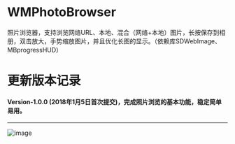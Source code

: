 # WMPhotoBrowser
照片浏览器，支持浏览网络URL、本地、混合（网络+本地）图片，长按保存到相册，双击放大，手势缩放图片，并且优化长图的显示。（依赖库SDWebImage、MBprogressHUD）



# 更新版本记录

#### Version-1.0.0 (2018年1月5日首次提交)，完成照片浏览的基本功能，稳定简单易用。
---

![image](https://github.com/zhengwenming/WMPhotoBrowser/blob/master/WMPhotoBrowser/WMPhotoBrowser.gif)  

